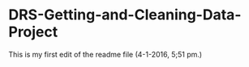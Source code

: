 # DRS-Getting-and-Cleaning-Data-Project
This is my first edit of the readme file (4-1-2016, 5;51 pm.)
